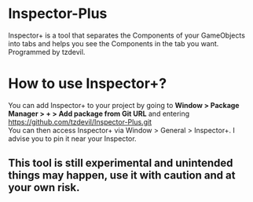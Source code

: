 # Inspector-Plus
Inspector+ is a tool that separates the Components of your GameObjects into tabs and helps you see the Components in the tab you want. Programmed by tzdevil.

# How to use Inspector+?
You can add Inspector+ to your project by going to **Window > Package Manager > + > Add package from Git URL** and entering https://github.com/tzdevil/Inspector-Plus.git <br />
You can then access Inspector+ via Window > General > Inspector+. I advise you to pin it near your Inspector.

## This tool is still experimental and unintended things may happen, use it with caution and at your own risk.
